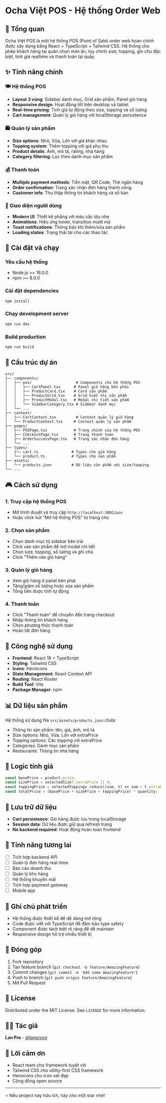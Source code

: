 # Ocha Việt POS - Hệ thống Order Web

## 🎯 Tổng quan

Ocha Việt POS là một hệ thống POS (Point of Sale) order web hoàn chỉnh được xây dựng bằng React + TypeScript + Tailwind CSS. Hệ thống cho phép khách hàng tại quán chọn món ăn, tùy chỉnh size, topping, ghi chú đặc biệt, tính giá realtime và thanh toán tại quầy.

## ✨ Tính năng chính

### 🍽️ Hệ thống POS
- **Layout 3 vùng**: Sidebar danh mục, Grid sản phẩm, Panel giỏ hàng
- **Responsive design**: Hoạt động tốt trên desktop và tablet
- **Real-time pricing**: Tính giá tự động theo size, topping và số lượng
- **Cart management**: Quản lý giỏ hàng với localStorage persistence

### 🛍️ Quản lý sản phẩm
- **Size options**: Nhỏ, Vừa, Lớn với giá khác nhau
- **Topping system**: Thêm topping với giá phụ thu
- **Product details**: Ảnh, mô tả, rating, nhà hàng
- **Category filtering**: Lọc theo danh mục sản phẩm

### 💰 Thanh toán
- **Multiple payment methods**: Tiền mặt, QR Code, Thẻ ngân hàng
- **Order confirmation**: Trang xác nhận đơn hàng thành công
- **Customer info**: Thu thập thông tin khách hàng và số bàn

### 🎨 Giao diện người dùng
- **Modern UI**: Thiết kế phẳng với màu sắc dịu nhẹ
- **Animations**: Hiệu ứng hover, transition mượt mà
- **Toast notifications**: Thông báo khi thêm/xóa sản phẩm
- **Loading states**: Trạng thái tải cho các thao tác

## 🚀 Cài đặt và chạy

### Yêu cầu hệ thống
- Node.js >= 16.0.0
- npm >= 8.0.0

### Cài đặt dependencies
```bash
npm install
```

### Chạy development server
```bash
npm run dev
```

### Build production
```bash
npm run build
```

## 📁 Cấu trúc dự án

```
src/
├── components/
│   ├── pos/                    # Components cho hệ thống POS
│   │   ├── CartPanel.tsx      # Panel giỏ hàng bên phải
│   │   ├── ProductCard.tsx    # Card sản phẩm
│   │   ├── ProductGrid.tsx    # Grid hiển thị sản phẩm
│   │   ├── ProductModal.tsx   # Modal chi tiết sản phẩm
│   │   └── SidebarCategory.tsx # Sidebar danh mục
│   └── ...
├── context/
│   ├── CartContext.tsx         # Context quản lý giỏ hàng
│   └── ProductContext.tsx     # Context quản lý sản phẩm
├── pages/
│   ├── POSPage.tsx            # Trang chính của hệ thống POS
│   ├── CheckoutPage.tsx       # Trang thanh toán
│   ├── OrderSuccessPage.tsx   # Trang xác nhận đơn hàng
│   └── ...
├── types/
│   ├── cart.ts               # Types cho giỏ hàng
│   └── product.ts            # Types cho sản phẩm
├── assets/
│   └── products.json         # Dữ liệu sản phẩm với size/topping
└── ...
```

## 🎮 Cách sử dụng

### 1. Truy cập hệ thống POS
- Mở trình duyệt và truy cập `http://localhost:3002/pos`
- Hoặc click nút "Mở hệ thống POS" từ trang chủ

### 2. Chọn sản phẩm
- Chọn danh mục từ sidebar bên trái
- Click vào sản phẩm để mở modal chi tiết
- Chọn size, topping, số lượng và ghi chú
- Click "Thêm vào giỏ hàng"

### 3. Quản lý giỏ hàng
- Xem giỏ hàng ở panel bên phải
- Tăng/giảm số lượng hoặc xóa sản phẩm
- Tổng tiền được tính tự động

### 4. Thanh toán
- Click "Thanh toán" để chuyển đến trang checkout
- Nhập thông tin khách hàng
- Chọn phương thức thanh toán
- Hoàn tất đơn hàng

## 🔧 Công nghệ sử dụng

- **Frontend**: React 18 + TypeScript
- **Styling**: Tailwind CSS
- **Icons**: Heroicons
- **State Management**: React Context API
- **Routing**: React Router
- **Build Tool**: Vite
- **Package Manager**: npm

## 📊 Dữ liệu sản phẩm

Hệ thống sử dụng file `src/assets/products.json` chứa:
- Thông tin sản phẩm: tên, giá, ảnh, mô tả
- Size options: Nhỏ, Vừa, Lớn với extraPrice
- Topping options: Các topping với extraPrice
- Categories: Danh mục sản phẩm
- Restaurants: Thông tin nhà hàng

## 🎯 Logic tính giá

```typescript
const basePrice = product.price;
const sizePrice = selectedSize?.extraPrice || 0;
const toppingPrice = selectedToppings.reduce((sum, t) => sum + t.extraPrice, 0);
const totalPrice = (basePrice + sizePrice + toppingPrice) * quantity;
```

## 💾 Lưu trữ dữ liệu

- **Cart persistence**: Giỏ hàng được lưu trong localStorage
- **Session data**: Dữ liệu được giữ qua refresh trang
- **No backend required**: Hoạt động hoàn toàn frontend

## 🔮 Tính năng tương lai

- [ ] Tích hợp backend API
- [ ] Quản lý đơn hàng real-time
- [ ] Báo cáo doanh thu
- [ ] Quản lý kho hàng
- [ ] Hệ thống khuyến mãi
- [ ] Tích hợp payment gateway
- [ ] Mobile app

## 📝 Ghi chú phát triển

- Hệ thống được thiết kế để dễ dàng mở rộng
- Code được viết với TypeScript để đảm bảo type safety
- Component được tách biệt rõ ràng để dễ maintain
- Responsive design hỗ trợ nhiều thiết bị

## 🤝 Đóng góp

1. Fork repository
2. Tạo feature branch (`git checkout -b feature/AmazingFeature`)
3. Commit changes (`git commit -m 'Add some AmazingFeature'`)
4. Push to branch (`git push origin feature/AmazingFeature`)
5. Mở Pull Request

## 📄 License

Distributed under the MIT License. See `LICENSE` for more information.

## 👨‍💻 Tác giả

**Lan Pro** - [@lanprovn](https://github.com/lanprovn)

## 🙏 Lời cảm ơn

- React team cho framework tuyệt vời
- Tailwind CSS cho utility-first CSS framework
- Heroicons cho icon set đẹp
- Cộng đồng open source

---

⭐ Nếu project này hữu ích, hãy cho một star nhé!